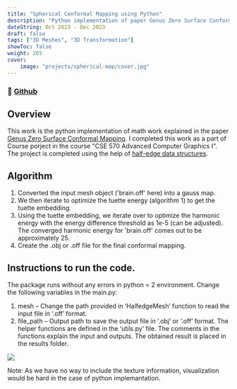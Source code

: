 ```yaml
---
title: "Spherical Conformal Mapping using Python"
description: "Python implementation of paper Genus Zero Surface Conformal Mapping"
dateString: Oct 2023 - Dec 2023
draft: false
tags: ["3D Meshes", "3D Transformation"]
showToc: false
weight: 203
cover:
    image: "projects/spherical-map/cover.jpg"
--- 
```

### 🔗 [Github](https://github.com/vasavamsi/Spherical-Conformal-Mapping-using-Python)

## Overview
This work is the python implementation of math work explained in the paper <a href="https://ieeexplore.ieee.org/document/1318721">Genus Zero Surface Conformal Mapping</a>. I completed this work as a part of Course porject in the course "CSE 570 Advanced Computer Graphics I". The project is completed using the help of <a href="https://github.com/carlosrojas/halfedge_mesh">half-edge data structures</a>.

## Algorithm 


   1. Converted the input mesh object ('brain.off' here) into a gauss map.
   2. We then iterate to optimize the tuette energy (algorithm 1) to get the tuette embedding.
   3. Using the tuette embedding, we iterate over to optimize the harmonic energy with the energy difference threshold as 1e-5 (can be adjusted). The converged harmonic energy for 'brain.off' comes out to be approximately 25.
   4. Create the .obj or .off file for the final conformal mapping.


## Instructions to run the code.

The package runs without any errors in python = 2 environment. Change the following variables in the main.py:


1. mesh – Change the path provided in ‘HalfedgeMesh’ function to read the input file in ‘.off’ format.
2. file_path – Output path to save the output file in ‘.obj’ or ‘.off’ format. The helper functions are defined in the ‘utils.py’ file. The comments in the functions explain the input and outputs. The obtained result is placed in the results folder.


![](/projects/spherical-map/results.png#center)

Note: As we have no way to include the texture information, visualization would be hard in the case of python implemantation.